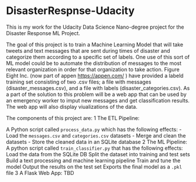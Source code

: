 # DisasterRespnse-Udacity
This is my work for the Udacity Data Science Nano-degree project for the Disaster Response ML Project.

The goal of this project is to train a Machine Learning Model that will take tweets and text messages that are sent during times of disaster and categorize them according to a specific set of labels.  One use of this sort of ML model could be to automate the distribution of messages to the most relevant organization in order for that organization to take action.  Figure Eight Inc.  (now part of appen  https://appen.com/ ) have provided a labeld training set consisting of two .csv files; a file with messages (disaster_messages.csv), and a file with labels (disaster_categories.csv).  As a part of the solution to this problem will be a web app that can be used by an emergency worker to imput new messages and get classification results.  The web app will also display viualizations of the data.  

The components of this project are:
 1 The ETL Pipeline:
 
   A Python script called `process_data.py` which has the following effects:
    - Load the `messages.csv` and `categories.csv` datasets
    - Merge and clean the datasets
    - Store the cleaned data in an SQLite database
 2 The ML Pipeline:
  A python script called `train_classifier.py` that has the following effects:
   Load the data from the SQLite DB
   Split the dataset into training and test sets
   Build a text processing and machine learning pipeline
   Train and tune the model
   Output the results on the test set
   Exports the final model as a `.pkl` file
 3 A Flask Web App:
 TBD
